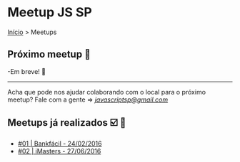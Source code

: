 Meetup JS SP
======

[Início](../README.md) > Meetups

## Próximo meetup :calendar:

-Em breve! :calendar: 

---------------------------------------

Acha que pode nos ajudar colaborando com o local para o próximo meetup? Fale com a gente => *javascriptsp@gmail.com*

## Meetups já realizados :ballot_box_with_check: :facepunch:

* [#01 | Bankfácil - 24/02/2016](http://www.meetup.com/Javascript-SP/events/228548977/)
* [#02 | iMasters - 27/06/2016](http://www.meetup.com/Javascript-SP/events/231922503/)
